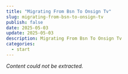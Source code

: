 ```yaml
---
title: "Migrating From Bsn To Onsign Tv"
slug: migrating-from-bsn-to-onsign-tv
publish: false
date: 2025-05-03
update: 2025-05-03
description: Migrating From Bsn To Onsign Tv
categories:
  - start
---
```


*Content could not be extracted.*
